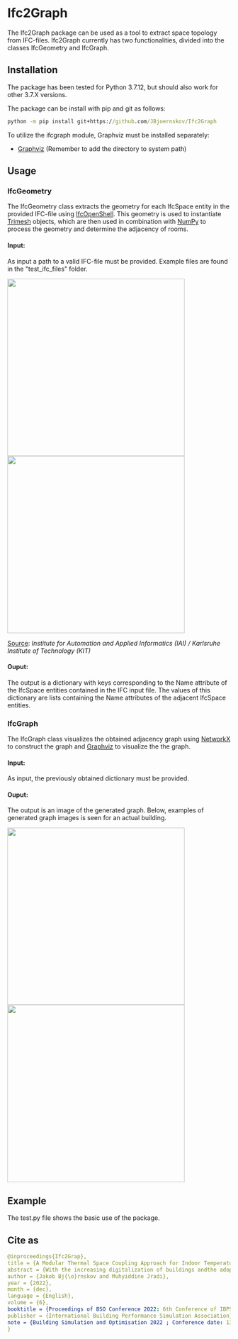 # Ifc2Graph

The Ifc2Graph package can be used as a tool to extract space topology from IFC-files. 
Ifc2Graph currently has two functionalities, divided into the classes IfcGeometry and IfcGraph.

## Installation

The package has been tested for Python 3.7.12, but should also work for other 3.7.X versions. 

The package can be install with pip and git as follows:
```bat
python -m pip install git+https://github.com/JBjoernskov/Ifc2Graph
```

To utilize the ifcgraph module, Graphviz must be installed separately:
- [Graphviz](https://graphviz.org/download) (Remember to add the directory to system path)


## Usage 


### IfcGeometry
The IfcGeometry class extracts the geometry for each IfcSpace entity in the provided IFC-file using [IfcOpenShell](http://ifcopenshell.org/python). This geometry is used to instantiate [Trimesh](https://trimsh.org) objects, which are then used in combination with [NumPy](https://numpy.org) to process the geometry and determine the adjacency of rooms. 

#### Input:
As input a path to a valid IFC-file must be provided. Example files are found in the "test_ifc_files" folder.

<p float="left">
    <img src="https://user-images.githubusercontent.com/74002963/174432556-3e2abdf3-794f-4a54-a24c-0efa45717420.png" width="400">
    <img src="https://user-images.githubusercontent.com/74002963/174432617-f8bc0f66-387d-45f2-9285-7edd3a0620fc.png" width="400">
</p>

[Source](https://www.ifcwiki.org/index.php?title=KIT_IFC_Examples): 
*Institute for Automation and Applied Informatics (IAI) / Karlsruhe Institute of Technology (KIT)*

#### Ouput:
The output is a dictionary with keys corresponding to the Name attribute of the IfcSpace entities contained in the IFC input file.
The values of this dictionary are lists containing the Name attributes of the adjacent IfcSpace entities.


### IfcGraph
The IfcGraph class visualizes the obtained adjacency graph using [NetworkX](https://networkx.org) to construct the graph and [Graphviz](https://graphviz.org) to visualize the the graph.

#### Input:
As input, the previously obtained dictionary must be provided. 

#### Ouput:
The output is an image of the generated graph.
Below, examples of generated graph images is seen for an actual building. 

<p float="left">
    <img src="https://user-images.githubusercontent.com/74002963/174341376-44a9bcea-aec3-4a21-b186-1f16fc31a294.png" width="400">
    <img src="https://user-images.githubusercontent.com/74002963/174342723-81112bf1-4928-452a-b142-6d8372bd83e8.png" width="400">
</p>



## Example
The test.py file shows the basic use of the package.



## Cite as
```yaml
@inproceedings{Ifc2Grap},
title = {A Modular Thermal Space Coupling Approach for Indoor Temperature Forecasting Using Artificial Neural Networks",
abstract = {With the increasing digitalization of buildings andthe adoption of comprehensive sensing and meter-ing networks, the concept of building digital twinsis emerging as a key component in future smart andenergy-efficient buildings. Such digital twins enablethe use of flexible and adaptable data-driven modelsto provide services such as automated performancemonitoring and model-based operational planning inbuildings. In this context, accurate indoor temper-ature models are vital to ensure that the proposedoperational strategies are effective, feasible, and donot compromise indoor comfort. In this work, thesignificance of thermal space coupling for data-drivenindoor temperature forecasting is investigated by as-sessing and comparing the performance of an isolatedand coupled Long Short-Term Memory model archi-tecture across 70 spaces in a case study building. Toconstruct the coupled architecture, an open-sourcetool is developed and presented, which allows the au-tomated extraction of space topology from IFC-filesto identify adjacent spaces. The coupled architec-ture is found to outperform the isolated architecturefor ∼84% of the investigated spaces, with significantimprovements under certain operational and climaticconditions. To account for the subset of spaces wherethe isolated architecture performs better, it is pro-posed to select between the two architectures accord-ingly. The demonstrated modularity and embeddedadaptability of the proposed model architectures pro-vide a sound basis for implementation in a highly dy-namic building Digital Twin environment.},
author = {Jakob Bj{\o}rnskov and Muhyiddine Jradi},
year = {2022},
month = {dec},
language = {English},
volume = {6},
booktitle = {Proceedings of BSO Conference 2022: 6th Conference of IBPSA-England},
publisher = {International Building Performance Simulation Association},
note = {Building Simulation and Optimisation 2022 ; Conference date: 13-12-2022 Through 14-12-2022},
}
```




